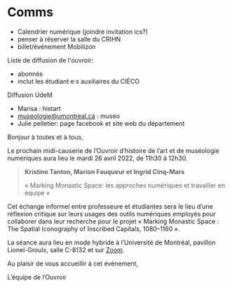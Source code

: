 # Comms

- Calendrier numérique  (joindre invitation ics?)
- penser à réserver la salle du CRIHN
- billet/événement Mobilizon

Liste de diffusion de l'ouvroir:

- abonnés 
- inclut les étudiant·e·s auxiliaires du CIÉCO

Diffusion UdeM

- Marisa : histart
- museologie@umontreal.ca : museo
- Julie pelletier: page facebook et site web du département

Bonjour à toutes et à tous,

Le prochain midi-causerie de l’Ouvroir d’histoire de l’art et de muséologie numériques aura lieu le mardi 26 avril 2022, de 11h30 à 12h30.



> **Kristine Tanton, Marion Fauqueur et Ingrid Cinq-Mars**
>
> « Marking Monastic Space: les approches numériques et travailler en équipe »



Cet échange informel entre professeure et étudiantes sera le lieu d’une réflexion critique sur leurs usages des outils numériques employés pour collaborer dans leur recherche pour le projet « Marking Monastic Space : The Spatial Iconography of Inscribed Capitals, 1080–1160 ».

La séance aura lieu en mode hybride à l’Université de Montréal, pavillon Lionel-Groulx, salle C-8132 et sur [Zoom](https://can01.safelinks.protection.outlook.com/?url=https%3A%2F%2Fumontreal.zoom.us%2Fj%2F82480661654%3Fpwd%3DcUlzb09hZ3lkd2UvcmpPbTdmQkZBQT09&data=04|01|lena.krause%40umontreal.ca|18c2caaecbb748e4e29108da06c6c827|d27eefec2a474be7981e0f8977fa31d8|1|0|637829748091362993|Unknown|TWFpbGZsb3d8eyJWIjoiMC4wLjAwMDAiLCJQIjoiV2luMzIiLCJBTiI6Ik1haWwiLCJXVCI6Mn0%3D|3000&sdata=C9IrfWyyefQiw%2BWSVrJl0rKqjVe2oK5MB%2FPYloiPKzs%3D&reserved=0).



Au plaisir de vous accueillir à cet événement,



L’équipe de l’Ouvroir
